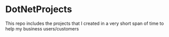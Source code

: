 # DotNetProjects
This repo includes the projects that I created in a very short span of time to help my business users/customers
